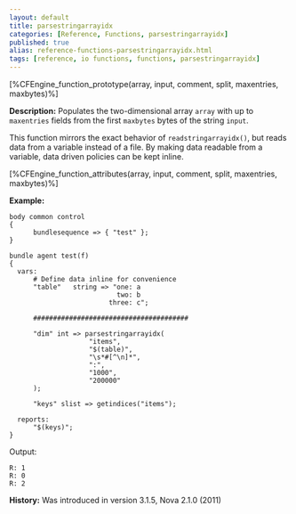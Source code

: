 ```yaml
---
layout: default
title: parsestringarrayidx
categories: [Reference, Functions, parsestringarrayidx]
published: true
alias: reference-functions-parsestringarrayidx.html
tags: [reference, io functions, functions, parsestringarrayidx]
---
```


[%CFEngine_function_prototype(array, input, comment, split, maxentries, maxbytes)%]

**Description:** Populates the two-dimensional array `array` with up to 
`maxentries` fields from the first `maxbytes` bytes of the string `input`.

This function mirrors the exact behavior of `readstringarrayidx()`, but
reads data from a variable instead of a file. By making data readable from a variable, data driven policies can be kept inline.

[%CFEngine_function_attributes(array, input, comment, split, maxentries, maxbytes)%]

**Example:**

```cf3
body common control
{
      bundlesequence => { "test" };
}

bundle agent test(f)
{
  vars:
      # Define data inline for convenience
      "table"   string => "one: a
                           two: b
                         three: c";

      #######################################

      "dim" int => parsestringarrayidx(
					"items",
					"$(table)",
					"\s*#[^\n]*",
					":",
					"1000",
					"200000"
      );

      "keys" slist => getindices("items");

  reports:
      "$(keys)";
}
```

Output:

```
R: 1
R: 0
R: 2
```

**History:** Was introduced in version 3.1.5, Nova 2.1.0 (2011)
